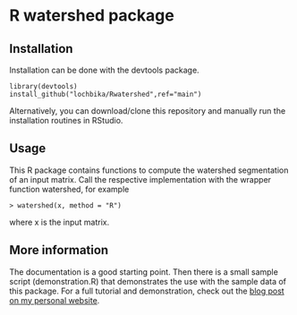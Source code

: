 # R watershed package
## Installation
Installation can be done with the devtools package.

    library(devtools)
    install_github("lochbika/Rwatershed",ref="main")
    
Alternatively, you can download/clone this repository and manually run the installation routines in RStudio.

## Usage
This R package contains functions to compute the watershed segmentation of an input matrix. Call the respective implementation with the wrapper function watershed, for example

    > watershed(x, method = "R")

where x is the input matrix.

## More information
The documentation is a good starting point. Then there is a small sample script (demonstration.R) that demonstrates the use with the sample data of this package. For a full tutorial and demonstration, check out the [blog post on my personal website](https://lochbihler.nl/practice-your-r-two-options-to-implement-the-watershed-segmentation/).
